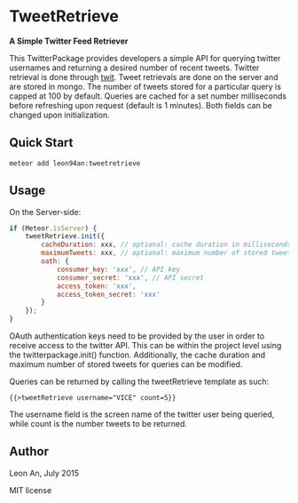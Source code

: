 # TweetRetrieve

**A Simple Twitter Feed Retriever**

This TwitterPackage provides developers a simple API for querying twitter usernames and returning a desired number of recent tweets. Twitter retrieval is done through [twit](https://github.com/ttezel/twit). Tweet retrievals are done on the server and are stored in mongo.  The number of tweets stored for a particular query is capped at 100 by default. Queries are cached for a set number milliseconds before refreshing upon request (default is 1 minutes). Both fields can be changed upon initialization. 

## Quick Start

```meteor add leon94an:tweetretrieve```

## Usage

On the Server-side:
```javascript
if (Meteor.isServer) {
    tweetRetrieve.init({
        cacheDuration: xxx, // optional: cache duration in milliseconds
        maximumTweets: xxx, // optional: maximum number of stored tweets per query
        oath: {
            consumer_key: 'xxx', // API key
            consumer_secret: 'xxx', // API secret
            access_token: 'xxx',
            access_token_secret: 'xxx'
        }
    });
}
```
OAuth authentication keys need to be provided by the user in order to receive access to the twitter API. This can be within the project level using the twitterpackage.init() function. Additionally, the cache duration and maximum number of stored tweets for queries can be modified.

Queries can be returned by calling the tweetRetrieve template as such:
```
{{>tweetRetrieve username="VICE" count=5}}
```
The username field is the screen name of the twitter user being queried, while count is the number tweets to be returned.

## Author
Leon An, July 2015

MIT license